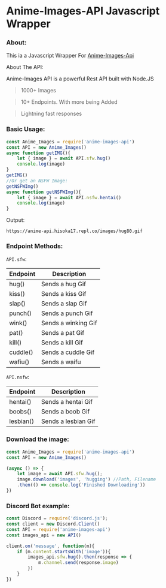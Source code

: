 # Anime-Images-API Javascript Wrapper

### About:
This ia a Javascript Wrapper For [Anime-Images-Api](https://anime-api.hisoka17.repl.co/)

About The API:

Anime-Images API is a powerful Rest API built with Node.JS

> 1000+ Images

> 10+ Endpoints. With more being Added

> Lightning fast responses


### Basic Usage:
```js
const Anime_Images = require('anime-images-api')
const API = new Anime_Images()
async function getIMG(){
    let { image } = await API.sfw.hug()
    console.log(image)
}
getIMG()
//Or get an NSFW Image:
getNSFWImg()
async function getNSFWImg(){
    let { image } = await API.nsfw.hentai()
    console.log(image)
}
```
Output:
```
https://anime-api.hisoka17.repl.co/images/hug80.gif
```
### Endpoint Methods:
`API.sfw`:

| Endpoint | Description         |
|----------|---------------------|
| hug()    | Sends a hug Gif     |
| kiss()   | Sends a kiss Gif    |
| slap()   | Sends a slap Gif    |
| punch()  | Sends a punch Gif   |
| wink()   | Sends a winking Gif |
| pat()    | Sends a pat Gif     |
| kill()   | Sends a kill Gif    |
| cuddle() | Sends a cuddle Gif  |
| wafiu()  | Sends a waifu       |

`API.nsfw`:

| Endpoint | Description         |
|----------|---------------------|
| hentai() | Sends a hentai Gif  |
| boobs()  | Sends a boob Gif    |
| lesbian()| Sends a lesbian Gif |




### Download the image:
```js
const Anime_Images = require('anime-images-api')
const API = new Anime_Images()

(async () => {
    let image = await API.sfw.hug();
    image.download('images', 'hugging') //Path, Filename
    .then(() => console.log('Finished Downloading'))
})
```
### Discord Bot example:
```js
const Discord = require('discord.js');
const client = new Discord.Client()
const API = require('anime-images-api')
const images_api = new API() 

client.on('message', function(m){
    if (m.content.startsWith('image')){
        images_api.sfw.hug().then(response => {
            m.channel.send(response.image)
        }) 
    }
})
```




